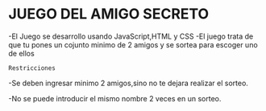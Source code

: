 <h1>JUEGO DEL AMIGO SECRETO</h1>

-El Juego se desarrollo usando JavaScript,HTML y CSS
-El juego trata de que tu pones un cojunto minimo de 2 amigos y se sortea para escoger uno de ellos

``` Restricciones ```

-Se deben ingresar minimo 2 amigos,sino no te dejara realizar el sorteo.

-No se puede introducir el mismo nombre 2 veces en un sorteo.


